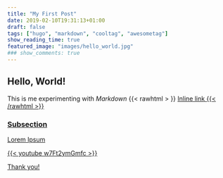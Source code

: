 ```yaml
---
title: "My First Post"
date: 2019-02-10T19:31:13+01:00
draft: false
tags: ["hugo", "markdown", "cooltag", "awesometag"]
show_reading_time: true
featured_image: "images/hello_world.jpg"
### show_comments: true
---
```


## Hello, World!

This is me experimenting with _Markdown_
{{< rawhtml > }} <a href="http://google.com" class="dim dark-green">Inline link
{{< /rawhtml >}}


### Subsection

Lorem Ipsum

{{< youtube w7Ft2ymGmfc >}}

Thank you!